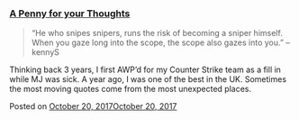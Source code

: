 
### [A Penny for your Thoughts](https://fazthebro.com/2017/10/26/a-penny-for-your-thoughts/)

> “He who snipes snipers, runs the risk of becoming a sniper himself. When you gaze long into the scope, the scope also gazes into you.” – kennyS

Thinking back 3 years, I first AWP’d for my Counter Strike team as a fill in while MJ was sick. A year ago, I was one of the best in the UK. Sometimes the most moving quotes come from the most unexpected places.

Posted on [October 20, 2017October 20, 2017](https://fazthebro.com/2017/10/20/mathematician-of-the-week-michael-ash/)
